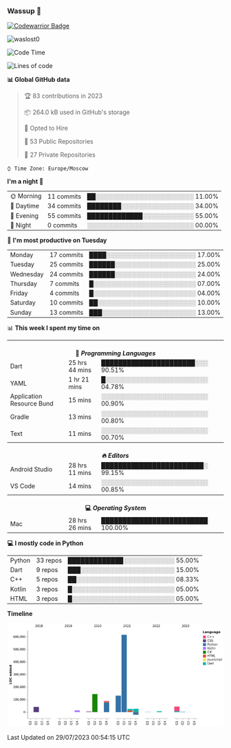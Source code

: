 ### Wassup 👋

[![Codewarrior Badge](https://www.codewars.com/users/waslost/badges/small)](https://www.codewars.com/users/waslost)

<p align="left"> <img src="https://komarev.com/ghpvc/?username=waslost0" alt="waslost0" /></p>

<!--START_SECTION:waka-->
![Code Time](http://img.shields.io/badge/Code%20Time-2%2C796%20hrs%209%20mins-blue)

![Lines of code](https://img.shields.io/badge/From%20Hello%20World%20I%27ve%20Written-1%20Million%20lines%20of%20code-blue)

**📊 Global GitHub data** 

> 🏆 83 contributions in 2023
 > 
> 📦 264.0 kB used in GitHub's storage 
 > 
> 💼 Opted to Hire
 > 
> 📜 53 Public Repositories 
 > 
> 🔑 27 Private Repositories  
 > 
`⌚︎ Time Zone: Europe/Moscow`

**I'm a night 🦉** 

<table>
 <tr><td>🌞 Morning</td><td>11 commits</td><td>██░░░░░░░░░░░░░░░░░░░░░░░ 11.00%</td></tr>
 <tr><td>🌆 Daytime</td><td>34 commits</td><td>████████░░░░░░░░░░░░░░░░░ 34.00%</td></tr>
 <tr><td>🌃 Evening</td><td>55 commits</td><td>█████████████░░░░░░░░░░░░ 55.00%</td></tr>
 <tr><td>🌙 Night</td><td>0 commits</td><td>░░░░░░░░░░░░░░░░░░░░░░░░░ 00.00%</td></tr>
</table>

📅 **I'm most productive on Tuesday** 

<table>
 <tr><td>Monday</td><td>17 commits</td><td>████░░░░░░░░░░░░░░░░░░░░░ 17.00%</td></tr>
 <tr><td>Tuesday</td><td>25 commits</td><td>██████░░░░░░░░░░░░░░░░░░░ 25.00%</td></tr>
 <tr><td>Wednesday</td><td>24 commits</td><td>██████░░░░░░░░░░░░░░░░░░░ 24.00%</td></tr>
 <tr><td>Thursday</td><td>7 commits</td><td>█░░░░░░░░░░░░░░░░░░░░░░░░ 07.00%</td></tr>
 <tr><td>Friday</td><td>4 commits</td><td>█░░░░░░░░░░░░░░░░░░░░░░░░ 04.00%</td></tr>
 <tr><td>Saturday</td><td>10 commits</td><td>██░░░░░░░░░░░░░░░░░░░░░░░ 10.00%</td></tr>
 <tr><td>Sunday</td><td>13 commits</td><td>███░░░░░░░░░░░░░░░░░░░░░░ 13.00%</td></tr>
</table>


📊 **This week I spent my time on** 

<table>
<tr><th colspan="3"><br>💬 <i>Programming Languages</i></th></tr> 
 <tr><td>Dart</td><td>25 hrs 44 mins</td><td>██████████████████████░░░ 90.51%</td></tr>
 <tr><td>YAML</td><td>1 hr 21 mins</td><td>█░░░░░░░░░░░░░░░░░░░░░░░░ 04.78%</td></tr>
 <tr><td>Application Resource Bund</td><td>15 mins</td><td>░░░░░░░░░░░░░░░░░░░░░░░░░ 00.90%</td></tr>
 <tr><td>Gradle</td><td>13 mins</td><td>░░░░░░░░░░░░░░░░░░░░░░░░░ 00.80%</td></tr>
 <tr><td>Text</td><td>11 mins</td><td>░░░░░░░░░░░░░░░░░░░░░░░░░ 00.70%</td></tr>

<tr><th colspan="3"><br>🔥 <i>Editors</i></th></tr> 
 <tr><td>Android Studio</td><td>28 hrs 11 mins</td><td>████████████████████████░ 99.15%</td></tr>
 <tr><td>VS Code</td><td>14 mins</td><td>░░░░░░░░░░░░░░░░░░░░░░░░░ 00.85%</td></tr>

<tr><th colspan="3"><br>💻 <i>Operating System</i></th></tr> 
 <tr><td>Mac</td><td>28 hrs 26 mins</td><td>█████████████████████████ 100.00%</td></tr>
</table>

**💻 I mostly code in Python** 

<table>
 <tr><td>Python</td><td>33 repos</td><td>█████████████░░░░░░░░░░░░ 55.00%</td></tr>
 <tr><td>Dart</td><td>9 repos</td><td>███░░░░░░░░░░░░░░░░░░░░░░ 15.00%</td></tr>
 <tr><td>C++</td><td>5 repos</td><td>██░░░░░░░░░░░░░░░░░░░░░░░ 08.33%</td></tr>
 <tr><td>Kotlin</td><td>3 repos</td><td>█░░░░░░░░░░░░░░░░░░░░░░░░ 05.00%</td></tr>
 <tr><td>HTML</td><td>3 repos</td><td>█░░░░░░░░░░░░░░░░░░░░░░░░ 05.00%</td></tr>
</table>


**Timeline**

![Chart not found](https://raw.githubusercontent.com/waslost0/waslost0/master/charts/bar_graph.png) 


 Last Updated on 29/07/2023 00:54:15 UTC
<!--END_SECTION:waka-->

